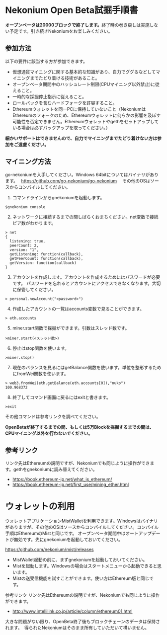 # Nekonium Open Beta試掘手順書

<b>オープンベータは20000ブロックで終了します。</b>終了時の巻き戻しは実施しない予定です。引き続きNekoniumをお楽しみください。

## 参加方法

以下の要件に該当する方が参加できます。

* 仮想通貨マイニングに関する基本的な知識があり、自力でググるなどしてマイニングまでたどり着ける技術があること。
* オープンベータ期間中のハッシュレート制限(CPUマイニング以外禁止)に従えること。
* 一時的な採掘停止指示に従えること。
* ロールバックを含むハードフォークを許容すること。
* Ethereumウォレットを同一PCに保持していないこと（NekoniumはEthereumのフォークのため、Ethereumウォレットに何らかの影響を及ぼす可能性を否定できません。Ethereumウォレットやgethをセットアップしている場合は必ずバックアップを取ってください。）

<b>細かいサポートはできませんので、自力でマイニングまでたどり着けない方は参加をご遠慮ください。</b>

## マイニング方法

go-nekoniumを入手してください。Windows 64bitについてはバイナリがあります。　
<a href="https://github.com/go-nekonium/go-nekonium">https://github.com/go-nekonium/go-nekonium</a>　
その他のOSはソースからコンパイルしてください。


1. コマンドラインからgnekoniumを起動します。
````
$gnekonium console
````
2. ネットワークに接続するまでの間しばらくおまちください。net変数で接続ピア数がわかります。
````
> net
{
  listening: true,
  peerCount: 2,
  version: "1",
  getListening: function(callback),
  getPeerCount: function(callback),
  getVersion: function(callback)
}
````

3. アカウントを作成します。アカウントを作成するためにはパスワードが必要です。
パスワードを忘れるとアカウントにアクセスできなくなります。大切に保管してください。
````
> personal.newAccount("<password>")
````

4. 作成したアカウントの一覧はaccounts変数で見ることができます。
````
> eth.accounts
````
5. miner.start関数で採掘ができます。引数はスレッド数です。
````
>miner.start(<スレッド数>)
````
6. 停止はstop関数を使います。
````
>miner.stop()
````
7. 現在のバランスを見るにはgetBalance関数を使います。単位を整形するためにfromWei関数を使います。
````
> web3.fromWei(eth.getBalance(eth.accounts[0]),"nuko")
100.968372
````
8. 終了してコマンド画面に戻るにはexitと書きます。
````
>exit
````
その他コマンドは参考リンクを調べてください。

<b>OpenBetaが終了するまでの間、もしくは5万Blockを採掘するまでの間は、CPUマイニング以外を行わないでください。</b>

## 参考リンク

リンク先はEthereumの説明ですが、Nekoniumでも同じように操作ができます。gethをgnekoniumに読み替えてください。

* <a href="https://book.ethereum-jp.net/what_is_ethereum/">https://book.ethereum-jp.net/what_is_ethereum/</a>
* <a href=" https://book.ethereum-jp.net/first_use/mining_ether.html">https://book.ethereum-jp.net/first_use/mining_ether.html</a>


# ウォレットの利用

ウォレットアプリケーションMistWalletを利用できます。Windowsはバイナリがありますが、その他のOSはソースからコンパイルしてください。コンパイル手順はEthereumのMistと同じです。
オープンベータ期間中はオートアップデートが無効です。先にgnekoniumを起動しておいてください。

<a href="https://github.com/nekonium/mist/releases">https://github.com/nekonium/mist/releases</a>


* MistWallet起動の前に、まずgnekoniumを起動しておいてください。
* Mistを起動します。Windowsの場合はスタートメニューから起動できると思います。
* Mistの送受信機能を試すことができます。使い方はEthereum版と同じです。



参考リンク
リンク先はEthereumの説明ですが、Nekoniumでも同じように操作ができます。
* <a href="http://www.intellilink.co.jp/article/column/ethereum01.html">http://www.intellilink.co.jp/article/column/ethereum01.html</a>



大きな問題がない限り、OpenBeta終了後もブロックチェーンのデータは保持されます。　得られたNekoniumはそのまま所有していただいて構いません。



